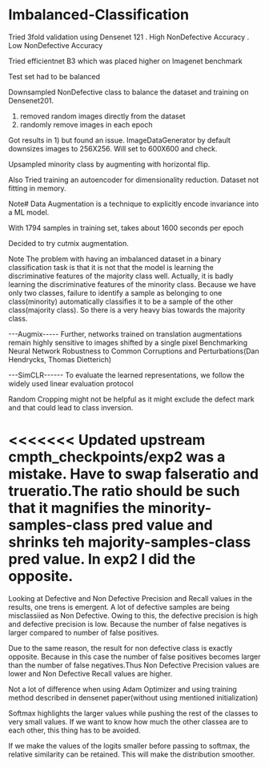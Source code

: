 # Imbalanced-Classification

Tried 3fold validation using Densenet 121
. High NonDefective Accuracy
. Low NonDefective Accuracy

Tried efficientnet B3 which was placed higher on Imagenet benchmark

Test set had to be balanced

Downsampled NonDefective class to balance the dataset and training on Densenet201.
1) removed random images directly from the dataset
2) randomly remove images in each epoch

Got results in 1) but found an issue. ImageDataGenerator by default downsizes images to 256X256. 
Will set to 600X600 and check.

Upsampled minority class by augmenting with horizontal flip.

Also Tried training an autoencoder for dimensionality reduction. Dataset not fitting in memory.

Note#
Data Augmentation is a technique to explicitly encode invariance into a ML model.

With 1794 samples in training set, takes about 1600 seconds per epoch


Decided to try cutmix augmentation.

Note
The problem with having an imbalanced dataset in a binary classification task is that
it is not that the model is learning the discriminative features of the majority class well.
Actually, it is badly learning the discriminative features of the minority class.
Because we have only two classes, failure to identify a sample as belonging to one class(minority)
automatically classifies it to be a sample of the other class(majority class). So there is a very heavy bias
towards the majority class.


---Augmix-----
Further, networks trained on translation augmentations remain highly sensitive to images shifted by a single pixel
Benchmarking Neural Network Robustness to Common Corruptions and Perturbations(Dan Hendrycks, Thomas Dietterich)


---SimCLR------
To evaluate the learned representations, we follow the widely used
linear evaluation protocol


Random Cropping might not be helpful as it might exclude the defect mark and that could lead to class inversion.

<<<<<<< Updated upstream
cmpth_checkpoints/exp2 was a mistake. Have to swap falseratio and trueratio.The ratio should be such that it magnifies
the minority-samples-class pred value and shrinks teh majority-samples-class pred value. In exp2 I did the opposite.
=======


Looking at Defective and Non Defective Precision and Recall values in the results, one trens is emergent.
A lot of defective samples are being misclassiied as Non Defective. Owing to this, the defective precision is high
and defective precision is low. Because the number of false negatives is larger compared to number of false positives.

Due to the same reason, the result for non defective class is exactly opposite. Because in this case the number of false positives 
becomes larger than the number of false negatives.Thus Non Defective Precision values are lower and Non Defective Recall
values are higher.


Not a lot of difference when using Adam Optimizer and using training method described in densenet paper(without using mentioned initialization)


Softmax highlights the larger values while pushing the rest of the classes to very small values.
If we want to know how much the other classea are to each other, this thing has to be avoided.

If we make the values of the logits smaller before passing to softmax, the relative similarity can be retained.
This will make the distribution smoother.

